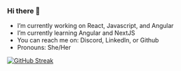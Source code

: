 ### Hi there 👋

- I’m currently working on  React, Javascript, and Angular
- I’m currently learning Angular and NextJS
- You can reach me on: Discord, LinkedIn, or Github
- Pronouns: She/Her

[![GitHub Streak](http://github-readme-streak-stats.herokuapp.com?user=DakotaSpencer&theme=dark&hide_border=true&date_format=M%20j%5B%2C%20Y%5D)](https://git.io/streak-stats)
